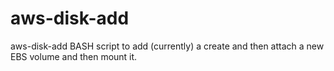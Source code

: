 # aws-disk-add
aws-disk-add BASH script to add (currently) a create and then attach a new EBS volume and then mount it.
